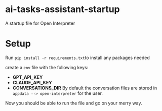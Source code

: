 # ai-tasks-assistant-startup
A startup file for Open Interpreter 

# Setup
Run `pip install -r requirements.txt`to install any packages needed

create a `env` file with the following keys:

- **GPT_API_KEY**
- **CLAUDE_API_KEY**
- **CONVERSATIONS_DIR** By default the conversation files are stored in `appdata --> open-interpreter` for the user.

Now you should be able to run the file and go on your merry way.